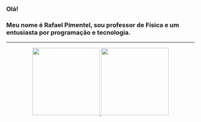 ### Olá!
### Meu nome é Rafael Pimentel, sou professor de Física e um entusiasta por programação e tecnologia.
***
<div align="center">
  <a href="https://github.com/RFP-11">
  <img height="180em" src="https://github-readme-stats.vercel.app/api?username=RFP-11&show_icons=true&theme=dracula&include_all_commits=true&count_private=true"/>
  <img height="180em" src="https://github-readme-stats.vercel.app/api/top-langs/?username=RFP-11&layout=compact&langs_count=7&theme=dracula"/>
</div>
